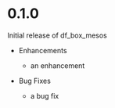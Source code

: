 # 0.1.0

Initial release of df_box_mesos

* Enhancements
  * an enhancement

* Bug Fixes
  * a bug fix
